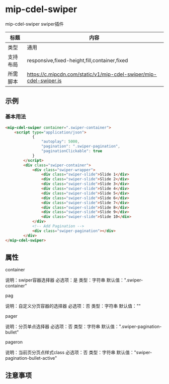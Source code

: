 # mip-cdel-swiper

mip-cdel-swiper swiper插件

标题|内容
----|----
类型|通用
支持布局|responsive,fixed-height,fill,container,fixed
所需脚本|https://c.mipcdn.com/static/v1/mip-cdel-swiper/mip-cdel-swiper.js

## 示例

### 基本用法
```html
<mip-cdel-swiper container=".swiper-container">
    <script type="application/json">
            {
            	"autoplay": 5000,
                "pagination": ".swiper-pagination",
                "paginationClickable": true
            }
        </script>
        <div class="swiper-container">
            <div class="swiper-wrapper">
                <div class="swiper-slide">Slide 1</div>
                <div class="swiper-slide">Slide 2</div>
                <div class="swiper-slide">Slide 3</div>
                <div class="swiper-slide">Slide 4</div>
                <div class="swiper-slide">Slide 5</div>
                <div class="swiper-slide">Slide 6</div>
                <div class="swiper-slide">Slide 7</div>
                <div class="swiper-slide">Slide 8</div>
                <div class="swiper-slide">Slide 9</div>
                <div class="swiper-slide">Slide 10</div>
            </div>
            <!-- Add Pagination -->
            <div class="swiper-pagination"></div>
        </div>
</mip-cdel-swiper>
```

## 属性

container

说明：swiper容器选择器 必选项：是 类型：字符串 默认值：".swiper-container"

pag

说明：自定义分页容器的选择器 必选项：否 类型：字符串 默认值：""

pager

说明：分页单点选择器 必选项：否 类型：字符串 默认值：".swiper-pagination-bullet"

pageron

说明：当前页分页点样式class 必选项：否 类型：字符串 默认值："swiper-pagination-bullet-active"

## 注意事项

